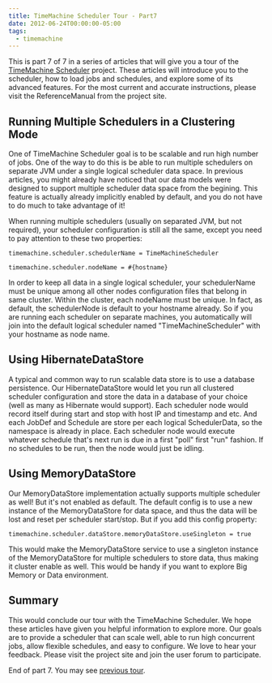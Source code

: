 ```yaml
---
title: TimeMachine Scheduler Tour - Part7
date: 2012-06-24T00:00:00-05:00
tags:
  - timemachine
---
```


This is part 7 of 7 in a series of articles that will give you a tour of the [TimeMachine Scheduler](https://bitbucket.org/timemachine/scheduler/wiki/Home) project. These articles will introduce you to the scheduler, how to load jobs and schedules, and explore some of its advanced features. For the most current and accurate instructions, please visit the ReferenceManual from the project site.

## Running Multiple Schedulers in a Clustering Mode

One of TimeMachine Scheduler goal is to be scalable and run high number of jobs. One of the way to do this is be able to run multiple schedulers on separate JVM under a single logical scheduler data space. In previous articles, you might already have noticed that our data models were designed to support multiple scheduler data space from the begining. This feature is actually already implicitly enabled by default, and you do not have to do much to take advantage of it!

When running multiple schedulers (usually on separated JVM, but not required), your scheduler configuration is still all the same, except you need to pay attention to these two properties:

	timemachine.scheduler.schedulerName = TimeMachineScheduler

	timemachine.scheduler.nodeName = #{hostname}

In order to keep all data in a single logical scheduler, your schedulerName must be unique among all other nodes configuration files that belong in same cluster. Within the cluster, each nodeName must be unique. In fact, as default, the schedulerNode is default to your hostname already. So if you are running each scheduler on separate machines, you automatically will join into the default logical scheduler named "TimeMachineScheduler" with your hostname as node name.

## Using HibernateDataStore

A typical and common way to run scalable data store is to use a database persistence. Our HibernateDataStore would let you run all clustered scheduler configuration and store the data in a database of your choice (well as many as Hibernate would support). Each scheduler node would record itself during start and stop with host IP and timestamp and etc. And each JobDef and Schedule are store per each logical SchedulerData, so the namespace is already in place. Each scheduler node would execute whatever schedule that's next run is due in a first "poll" first "run" fashion. If no schedules to be run, then the node would just be idling.

## Using MemoryDataStore

Our MemoryDataStore implementation actually supports multiple scheduler as well! But it's not enabled as default. The default config is to use a new instance of the MemoryDataStore for data space, and thus the data will be lost and reset per scheduler start/stop. But if you add this config property:

	timemachine.scheduler.dataStore.memoryDataStore.useSingleton = true

This would make the MemoryDataStore service to use a singleton instance of the MemoryDataStore  for multiple schedulers to store data, thus making it cluster enable as well. This would be handy if you want to explore Big Memory or Data environment.

## Summary

This would conclude our tour with the TimeMachine Scheduler. We hope these articles have given you helpful information to explore more. Our goals are to provide a scheduler that can scale well, able to run high concurrent jobs, allow flexible schedules, and easy to configure. We love to hear your feedback. Please visit the project site and join the user forum to participate.

End of part 7. You may see [previous tour](https://zemian.github.io/2012/06/timemachine-scheduler-tour-part6.html).

